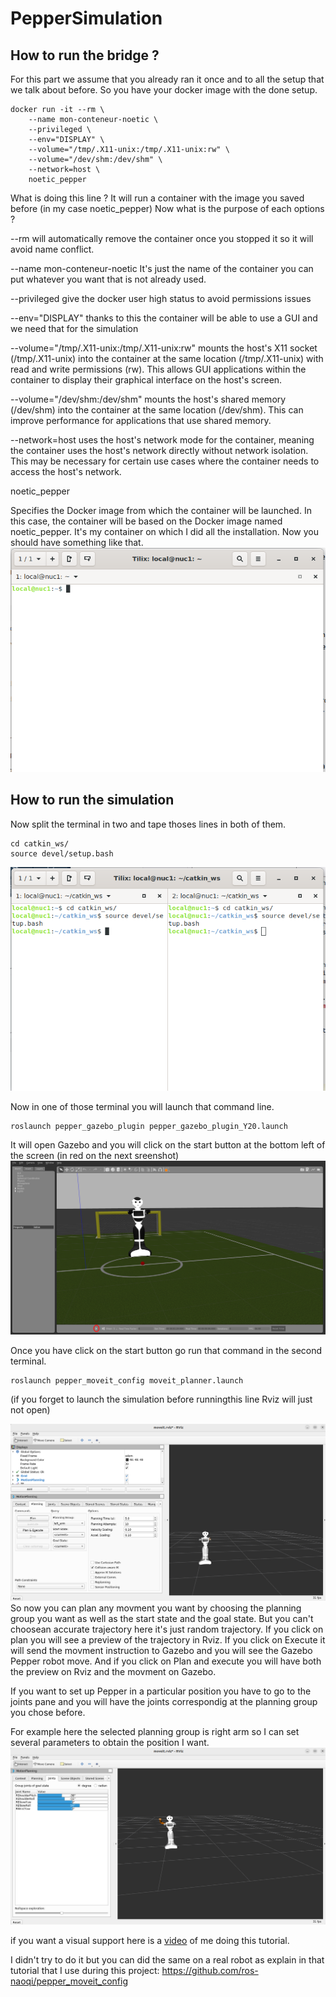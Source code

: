 # PepperSimulation


## How to run the bridge ?
For this part we assume that you already ran it once and to all the setup that we talk about before.
So you have your docker image with the done setup.
```
docker run -it --rm \
    --name mon-conteneur-noetic \
    --privileged \
    --env="DISPLAY" \
    --volume="/tmp/.X11-unix:/tmp/.X11-unix:rw" \
    --volume="/dev/shm:/dev/shm" \
    --network=host \
    noetic_pepper

```
What is doing this line ?
It will run a container with the image you saved before (in my case noetic_pepper)
Now what is the purpose of each options ?

--rm will automatically remove the container once you stopped it so it will avoid name conflict.

--name mon-conteneur-noetic It's just the name of the container you can put whatever you want that is not already used.

--privileged give the docker user high status to avoid permissions issues

--env="DISPLAY" thanks to this the container will be able to use a GUI and we need that for the simulation

--volume="/tmp/.X11-unix:/tmp/.X11-unix:rw" mounts the host's X11 socket (/tmp/.X11-unix) into the container at the same location (/tmp/.X11-unix) with read and write permissions (rw). This allows GUI applications within the container to display their graphical interface on the host's screen.

--volume="/dev/shm:/dev/shm"
mounts the host's shared memory (/dev/shm) into the container at the same location (/dev/shm). This can improve performance for applications that use shared memory.

--network=host
uses the host's network mode for the container, meaning the container uses the host's network directly without network isolation. This may be necessary for certain use cases where the container needs to access the host's network.

noetic_pepper

Specifies the Docker image from which the container will be launched. In this case, the container will be based on the Docker image named noetic_pepper. It's my container on which I did all the installation.
Now you should have something like that.
![Terminal image](https://github.com/ValentinPFR/Intership_Defence_Report/blob/master/images/Screenshot_from_2024-07-11_13-32-55.png)
## How to run the simulation
Now split the terminal in two and tape thoses lines in both of them.
```
cd catkin_ws/
source devel/setup.bash 

```
![Terminal image](https://github.com/ValentinPFR/Intership_Defence_Report/blob/master/images/Screenshot_from_2024-07-11_13-43-36.png)

Now in one of those terminal you will launch that command line.
```
roslaunch pepper_gazebo_plugin pepper_gazebo_plugin_Y20.launch
```
It will open Gazebo and you will click on the start button at the bottom left of the screen (in red on the next sreenshot)
![Terminal image](https://github.com/ValentinPFR/Intership_Defence_Report/blob/master/images/Screenshot_from_2024-07-11_13-48-10.png)

Once you have click on the start button go run that command in the second terminal.
```
roslaunch pepper_moveit_config moveit_planner.launch
```
(if you forget to launch the simulation before runningthis line Rviz will just not open)

![Terminal image](https://github.com/ValentinPFR/Intership_Defence_Report/blob/master/images/Screenshot_from_2024-07-11_14-08-24.png)
So now you can plan any movment you want by choosing the planning group you want as well as the start state and the goal state.
But you can't choosean accurate trajectory here it's just random trajectory.
If you click on plan you will see a preview of the trajectory in Rviz.
If you click on Execute it will send the movment instruction to Gazebo and you will see the Gazebo Pepper robot move.
And if you click on Plan and execute you will have both the preview on Rviz and the movment on Gazebo.

If you want to set up Pepper in a particular position you have to go to the joints pane and you will have the joints correspondig at the planning group you chose before.

For example here the selected planning group is right arm so I can set several parameters to obtain the position I want.
![Terminal image](https://github.com/ValentinPFR/Intership_Defence_Report/blob/master/images/Screenshot_from_2024-07-11_15-06-27.png)

if you want a visual support here is a [video](https://github.com/ValentinPFR/Intership_Defence_Report/blob/master/2024-07-11-11-10-15_G3gG2XP3.mp4) of me doing this tutorial.


I didn't try to do it but you can did the same on a real robot as explain in that tutorial that I use during this project: https://github.com/ros-naoqi/pepper_moveit_config
